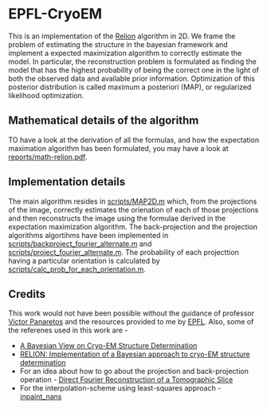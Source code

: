 # EPFL-CryoEM

This is an implementation of the [Relion](https://www.sciencedirect.com/science/article/pii/S1047847712002481#s0085) algorithm in 2D. We frame the problem of estimating the structure in the bayesian framework and implement a expected maximization algorithm to correctly estimate the model. In particular, the reconstruction problem is formulated as finding the model that has the highest probability of being the correct one in the light of both the observed data and available prior information. Optimization of this posterior distribution is called maximum a posteriori (MAP), or regularized likelihood optimization.

## Mathematical details of the algorithm
TO have a look at the derivation of all the formulas, and how the expectation maximation algorithm has been formulated, you may have a look at [reports/math-relion.pdf](https://github.com/Arunabh98/EPFL-CryoEM/blob/master/reports/math-relion.pdf). 

## Implementation details
The main algorithm resides in [scripts/MAP2D.m](https://github.com/Arunabh98/EPFL-CryoEM/blob/master/scripts/MAP2D.m) which, from the projections of the image, correctly estimates the orienation of each of those projections and then reconstructs the image using the formulae derived in the expectation maximization algorithm. The back-projection and the projection algorithms algortihms have been implemented in [scripts/backproject_fourier_alternate.m](https://github.com/Arunabh98/EPFL-CryoEM/blob/master/scripts/backproject_fourier_alternate.m) and [scripts/project_fourier_alternate.m](https://github.com/Arunabh98/EPFL-CryoEM/blob/master/scripts/project_fourier_alternate.m). The probability of each projecttion having a particular orientation is calculated by [scripts/calc_prob_for_each_orientation.m](https://github.com/Arunabh98/EPFL-CryoEM/blob/master/scripts/calc_prob_for_each_orientation.m).

## Credits
This work would not have been possible without the guidance of professor [Victor Panaretos](http://smat.epfl.ch/victor/) and the resources provided to me by [EPFL](https://www.epfl.ch/). Also, some of the referenes used in this work are -
* [A Bayesian View on Cryo-EM Structure Determination](https://www.sciencedirect.com/science/article/pii/S0022283611012290)
* [RELION: Implementation of a Bayesian approach to cryo-EM structure determination](https://www.sciencedirect.com/science/article/pii/S1047847712002481#b0155)
* For an idea about how to go about the projection and back-projection operation - [Direct Fourier Reconstruction of a Tomographic Slice](https://uk.mathworks.com/matlabcentral/fileexchange/60257-direct-fourier-reconstruction-of-a-tomographic-slice)
* For the interpolation-scheme using least-squares approach - [inpaint_nans](https://uk.mathworks.com/matlabcentral/fileexchange/4551-inpaint-nans)